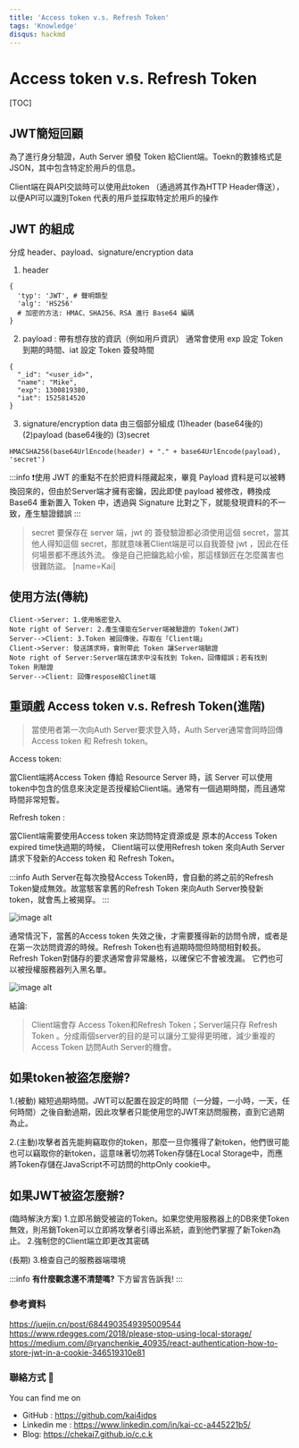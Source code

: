 ```yaml
---
title: 'Access token v.s. Refresh Token'
tags: 'Knowledge'
disqus: hackmd
---
```


Access token v.s. Refresh Token
===


[TOC]

## JWT簡短回顧


為了進行身分驗證，Auth Server 頒發 Token 給Client端。Toekn的數據格式是JSON，其中包含特定於用戶的信息。

Client端在與API交談時可以使用此token （通過將其作為HTTP Header傳送），以便API可以識別Token 代表的用戶並採取特定於用戶的操作


JWT 的組成
---

分成 header、payload、signature/encryption data

1. header
```javascript=
{
  'typ': 'JWT', # 聲明類型
  'alg': 'HS256' 
  # 加密的方法: HMAC、SHA256、RSA 進行 Base64 編碼
}
```
2. payload : 帶有想存放的資訊（例如用戶資訊）
通常會使用 exp 設定 Token 到期的時間、iat 設定 Token 簽發時間
```javascript=
{
  "_id": "<user_id>", 
  "name": "Mike",
  "exp": 1300819380,
  "iat": 1525814520
}
```
3. signature/encryption data
由三個部分組成
(1)header (base64後的)
(2)payload (base64後的)
(3)secret


```javascript=
HMACSHA256(base64UrlEncode(header) + "." + base64UrlEncode(payload), 'secret')
```

:::info
❗️使用 JWT 的重點不在於把資料隱藏起來，畢竟 Payload 資料是可以被轉換回來的，但由於Server端才擁有密鑰，因此即使 payload 被修改，轉換成 Base64 重新置入 Token 中，透過與 Signature 比對之下，就能發現資料的不一致，產生驗證錯誤
:::

> secret 要保存在 server 端，jwt 的 簽發驗證都必須使用這個 secret，當其他人得知這個 secret，那就意味著Client端是可以自我簽發 jwt ，因此在任何場景都不應該外流。
> 像是自己把鑰匙給小偷，那這樣鎖匠在怎麼厲害也很難防盜。
>  [name=Kai]



使用方法(傳統)
---

```sequence
Client->Server: 1.使用帳密登入
Note right of Server: 2.產生僅能在Server端被驗證的 Token(JWT)
Server-->Client: 3.Token 被回傳後，存取在「Client端」
Client->Server: 發送請求時，會附帶此 Token 讓Server端驗證
Note right of Server:Server端在請求中沒有找到 Token，回傳錯誤；若有找到 Token 則驗證
Server-->Client: 回傳respose給Clinet端
```


重頭戲  Access token v.s. Refresh Token(進階)
---

>當使用者第一次向Auth Server要求登入時，Auth Server通常會同時回傳 Access token 和 Refresh token。

Access token: 

當Client端將Access Token 傳給 Resource Server 時，該 Server 可以使用token中包含的信息來決定是否授權給Client端。通常有一個過期時間，而且通常時間非常短暫。


Refresh token :

當Client端需要使用Access token 來訪問特定資源或是 
原本的Access Token expired time快過期的時候，
Client端可以使用Refresh token 來向Auth Server 請求下發新的Access token 和 Refresh Token。

:::info
Auth Server在每次換發Access Token時，會自動的將之前的Refresh Token變成無效。故當駭客拿舊的Refresh Token 來向Auth Server換發新token，就會馬上被揭穿。
:::

![image alt](https://user-gold-cdn.xitu.io/2018/1/14/160f2c332aa4c34a?imageView2/0/w/1280/h/960/format/webp/ignore-error/1)

通常情況下，當舊的Access token 失效之後，才需要獲得新的訪問令牌，或者是在第一次訪問資源的時候。Refresh Token也有過期時間但時間相對較長。
Refresh Token對儲存的要求通常會非常嚴格，以確保它不會被洩漏。
它們也可以被授權服務器列入黑名單。


![image alt](https://user-gold-cdn.xitu.io/2018/1/14/160f2bcf5950e9cd?imageView2/0/w/1280/h/960/format/webp/ignore-error/1)

結論: 

>Client端會存 Access Token和Refresh Token；Server端只存 Refresh Token 。分成兩個server的目的是可以讓分工變得更明確，減少重複的Access Token 訪問Auth Server的機會。

## 如果token被盜怎麼辦?
1.(被動) 縮短過期時間。JWT可以配置在設定的時間（一分鐘，一小時，一天，任何時間）之後自動過期，因此攻擊者只能使用您的JWT來訪問服務，直到它過期為止。

2.(主動)攻擊者首先能夠竊取你的token，那麼一旦你獲得了新token，他們很可能也可以竊取你的新token，這意味著切勿將Token存儲在Local Storage中，而應將Token存儲在JavaScript不可訪問的httpOnly cookie中。


## 如果JWT被盜怎麼辦?

(臨時解決方案)
1.立即吊銷受被盜的Token。如果您使用服務器上的DB來使Token無效，則吊銷Token可以立即將攻擊者引導出系統，直到他們掌握了新Token為止。
2.強制您的Client端立即更改其密碼

(長期)
3.檢查自己的服務器端環境

:::info
**有什麼觀念還不清楚嗎?** 下方留言告訴我!
:::

### 參考資料 
https://juejin.cn/post/6844903549395009544
https://www.rdegges.com/2018/please-stop-using-local-storage/
https://medium.com/@ryanchenkie_40935/react-authentication-how-to-store-jwt-in-a-cookie-346519310e81


### 聯絡方式 :sheep: 

You can find me on

- GitHub : 
  https://github.com/kai4idps
- Linkedin me : 
  https://www.linkedin.com/in/kai-cc-a445221b5/
- Blog: 
  https://chekai7.github.io/c.c.k
